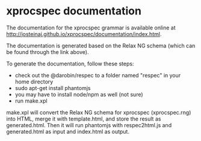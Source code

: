 xprocspec documentation
=======================

The documentation for the xprocspec grammar is available online at http://josteinaj.github.io/xprocspec/documentation/index.html.

The documentation is generated based on the Relax NG schema (which can be found through the link above).

To generate the documentation, follow these steps:
 * check out the @darobin/respec to a folder named "respec" in your home directory
 * sudo apt-get install phantomjs
 * you may have to install node/npm as well (not sure)
 * run make.xpl

make.xpl will convert the Relax NG schema for xprocspec (xprocspec.rng) into HTML, merge it with template.html, and store the result as generated.html. Then it will run phantomjs with respec2html.js and generated.html as input and index.html as output.
